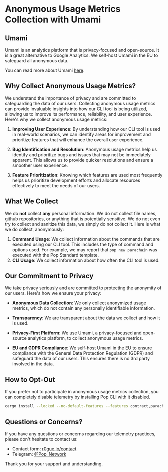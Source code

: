 # Anonymous Usage Metrics Collection with Umami

## Umami

Umami is an analytics platform that is privacy-focused and open-source. It is a great alternative to Google Analytics.
We self-host Umami in the EU to safeguard all anonymous data.

You can read more about Umami [here](https://umami.is/).

## Why Collect Anonymous Usage Metrics?

We understand the importance of privacy and are committed to safeguarding the data of our users. Collecting
anonymous usage metrics can provide invaluable insights into how our CLI tool is being utilized, allowing us to improve
its performance, reliability, and user experience. Here's why we collect anonymous usage metrics:

1. **Improving User Experience**: By understanding how our CLI tool is used in real-world scenarios, we can identify
   areas for improvement and prioritize features that will enhance the overall user experience.

2. **Bug Identification and Resolution**: Anonymous usage metrics help us identify and prioritize bugs and issues that
   may not be immediately apparent. This allows us to provide quicker resolutions and ensure a smoother user experience.

3. **Feature Prioritization**: Knowing which features are used most frequently helps us prioritize development efforts
   and allocate resources effectively to meet the needs of our users.

## What We Collect

We do **not** collect **any** personal information. We do not collect file names, github repositories, or anything
that is potentially sensitive. We do not even try to collect and sanitize this data, we simply do not collect it.
Here is what we do collect, anonymously:

1. **Command Usage**: We collect information about the commands that are executed using our CLI tool. This includes
   the type of command and options used. For example, we may report that `pop new parachain` was executed with the Pop
   Standard template.
2. **CLI Usage**: We collect information about how often the CLI tool is used.

## Our Commitment to Privacy

We take privacy seriously and are committed to protecting the anonymity of our users. Here's how we ensure your privacy:

- **Anonymous Data Collection**: We only collect anonymized usage metrics, which do not contain any personally
  identifiable information.

- **Transparency**: We are transparent about the data we collect and how it is used.

- **Privacy-First Platform**: We use Umami, a privacy-focused and open-source analytics platform, to collect anonymous
  usage metrics.

- **EU and GDPR Compliance**: We self-host Umami in the EU to ensure compliance with the General Data Protection
  Regulation (GDPR) and safeguard the data of our users. This ensures there is no 3rd party involved in the data.

## How to Opt-Out

If you prefer not to participate in anonymous usage metrics collection, you can completely disable telemetry by
installing Pop CLI with it disabled.

```bash
cargo install --locked --no-default-features --features contract,parachain --git "https://github.com/r0gue-io/pop-cli"
```

## Questions or Concerns?

If you have any questions or concerns regarding our telemetry practices, please don't
hesitate to contact us:

- Contact form: [r0gue.io/contact](https://r0gue.io/contact)
- Telegram: [@Pop_Network](https://t.me/Pop_Network)

Thank you for your support and understanding.
